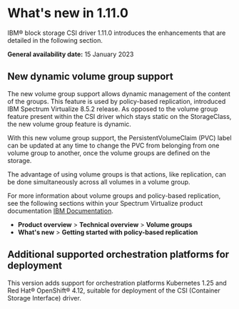 # What's new in 1.11.0

IBM® block storage CSI driver 1.11.0 introduces the enhancements that are detailed in the following section.

**General availability date:** 15 January 2023

## New dynamic volume group support

The new volume group support allows dynamic management of the content of the groups. This feature is used by policy-based replication, introduced IBM Spectrum Virtualize 8.5.2 release.
As opposed to the volume group feature present within the CSI driver which stays static on the StorageClass, the new volume group feature is dynamic. 

With this new volume group support, the PersistentVolumeClaim (PVC) label can be updated at any time to change the PVC from belonging from one volume group to another, once the volume groups are defined on the storage.

The advantage of using volume groups is that actions, like replication, can be done simultaneously across all volumes in a volume group.

For more information about volume groups and policy-based replication, see the following sections within your Spectrum Virtualize product documentation [IBM Documentation](https://www.ibm.com/docs).

- **Product overview** > **Technical overview** > **Volume groups**
- **What's new** > **Getting started with policy-based replication**

## Additional supported orchestration platforms for deployment

This version adds support for orchestration platforms Kubernetes 1.25 and Red Hat® OpenShift® 4.12, suitable for deployment of the CSI (Container Storage Interface) driver.